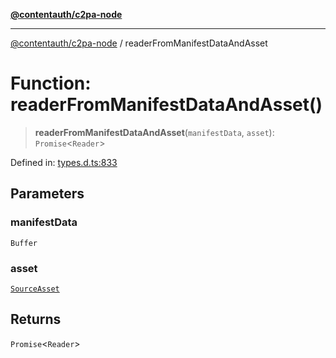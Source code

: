 [**@contentauth/c2pa-node**](../README.md)

***

[@contentauth/c2pa-node](../README.md) / readerFromManifestDataAndAsset

# Function: readerFromManifestDataAndAsset()

> **readerFromManifestDataAndAsset**(`manifestData`, `asset`): `Promise`\<`Reader`\>

Defined in: [types.d.ts:833](https://github.com/contentauth/c2pa-node-v2/blob/8bb2490bb1f0c6c00c0930669451a7750cccfebc/js-src/types.d.ts#L833)

## Parameters

### manifestData

`Buffer`

### asset

[`SourceAsset`](../type-aliases/SourceAsset.md)

## Returns

`Promise`\<`Reader`\>
